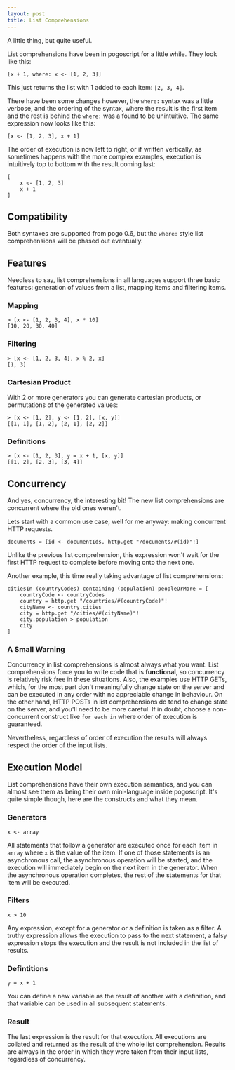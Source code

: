 ```yaml
---
layout: post
title: List Comprehensions
---
```


A little thing, but quite useful.

List comprehensions have been in pogoscript for a little while. They look like this:

    [x + 1, where: x <- [1, 2, 3]]

This just returns the list with 1 added to each item: `[2, 3, 4]`.

There have been some changes however, the `where:` syntax was a little verbose, and the ordering of the syntax, where the result is the first item and the rest is behind the `where:` was a found to be unintuitive. The same expression now looks like this:

    [x <- [1, 2, 3], x + 1]

The order of execution is now left to right, or if written vertically, as sometimes happens with the more complex examples, execution is intuitively top to bottom with the result coming last:

    [
        x <- [1, 2, 3]
        x + 1
    ]

## Compatibility

Both syntaxes are supported from pogo 0.6, but the `where:` style list comprehensions will be phased out eventually.

## Features

Needless to say, list comprehensions in all languages support three basic features: generation of values from a list, mapping items and filtering items.

### Mapping

    > [x <- [1, 2, 3, 4], x * 10]
    [10, 20, 30, 40]

### Filtering

    > [x <- [1, 2, 3, 4], x % 2, x]
    [1, 3]

### Cartesian Product

With 2 or more generators you can generate cartesian products, or permutations of the generated values:

    > [x <- [1, 2], y <- [1, 2], [x, y]]
    [[1, 1], [1, 2], [2, 1], [2, 2]]

### Definitions

    > [x <- [1, 2, 3], y = x + 1, [x, y]]
    [[1, 2], [2, 3], [3, 4]]

## Concurrency

And yes, concurrency, the interesting bit! The new list comprehensions are concurrent where the old ones weren't.

Lets start with a common use case, well for me anyway: making concurrent HTTP requests.

    documents = [id <- documentIds, http.get "/documents/#(id)"!]

Unlike the previous list comprehension, this expression won't wait for the first HTTP request to complete before moving onto the next one.

Another example, this time really taking advantage of list comprehensions:

    citiesIn (countryCodes) containing (population) peopleOrMore = [
        countryCode <- countryCodes
        country = http.get "/countries/#(countryCode)"!
        cityName <- country.cities
        city = http.get "/cities/#(cityName)"!
        city.population > population
        city
    ]

### A Small Warning

Concurrency in list comprehensions is almost always what you want. List comprehensions force you to write code that is **functional**, so concurrency is relatively risk free in these situations. Also, the examples use HTTP GETs, which, for the most part don't meaningfully change state on the server and can be executed in any order with no appreciable change in behaviour. On the other hand, HTTP POSTs in list comprehensions do tend to change state on the server, and you'll need to be more careful. If in doubt, choose a non-concurrent construct like `for each in` where order of execution is guaranteed.

Nevertheless, regardless of order of execution the results will always respect the order of the input lists.

## Execution Model

List comprehensions have their own execution semantics, and you can almost see them as being their own mini-language inside pogoscript. It's quite simple though, here are the constructs and what they mean.

### Generators

    x <- array

All statements that follow a generator are executed once for each item in `array` where `x` is the value of the item. If one of those statements is an asynchronous call, the asynchronous operation will be started, and the execution will immediately begin on the next item in the generator. When the asynchronous operation completes, the rest of the statements for that item will be executed.

### Filters

    x > 10

Any expression, except for a generator or a definition is taken as a filter. A truthy expression allows the execution to pass to the next statement, a falsy expression stops the execution and the result is not included in the list of results.

### Defintitions

    y = x + 1

You can define a new variable as the result of another with a definition, and that variable can be used in all subsequent statements.

### Result

The last expression is the result for that execution. All executions are collated and returned as the result of the whole list comprehension. Results are always in the order in which they were taken from their input lists, regardless of concurrency.
